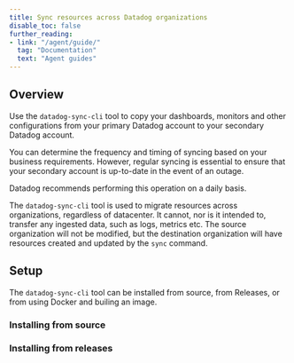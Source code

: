 ```yaml
---
title: Sync resources across Datadog organizations
disable_toc: false
further_reading:
- link: "/agent/guide/"
  tag: "Documentation"
  text: "Agent guides"
---
```


## Overview 
Use the `datadog-sync-cli` tool to copy your dashboards, monitors and other configurations from your primary Datadog account to your secondary Datadog account. 

You can determine the frequency and timing of syncing based on your business requirements. However, regular syncing is essential to ensure that your secondary account is up-to-date in the event of an outage. 

Datadog recommends performing this operation on a daily basis.

<div class="alert alert-info"> The <code>datadog-sync-cli</code> tool is used to migrate resources across organizations, regardless of datacenter. It cannot, nor is it intended to, transfer any ingested data, such as logs, metrics etc. The source organization will not be modified, but the destination organization will have resources created and updated by the <code>sync</code> command.</div>

## Setup

The `datadog-sync-cli` tool can be installed from source, from Releases, or from using Docker and builing an image. 

### Installing from source

### Installing from releases

### 